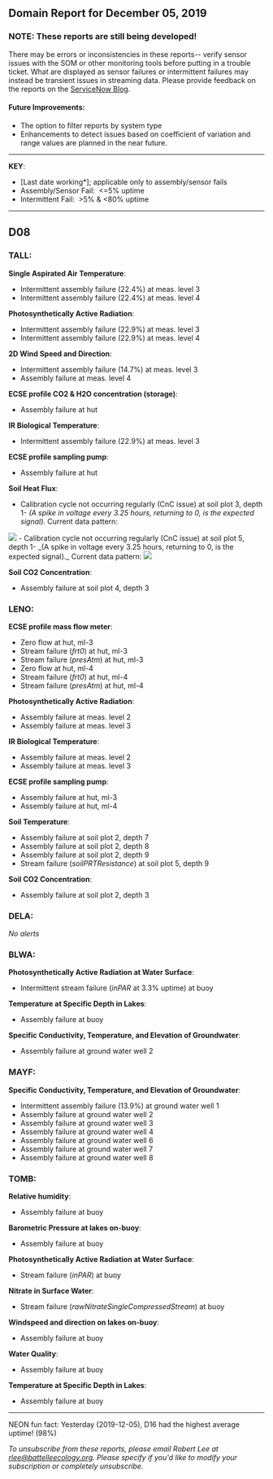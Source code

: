 ## Domain Report for December 05, 2019


### NOTE: These reports are still being developed!
There may be errors or inconsistencies in these reports-- verify sensor issues with the SOM or other monitoring tools before putting in a trouble ticket. What are displayed as sensor failures or intermittent failures may instead be transient issues in streaming data.
Please provide feedback on the reports on the [ServiceNow Blog](https://neon.service-now.com/community?id=community_blog&sys_id=9b4fbe8adbed734017ecf9041d9619be).

#### Future Improvements: 
 - The option to filter reports by system type 
 - Enhancements to detect issues based on coefficient of variation and range values are planned in the near future.

***

**KEY**:

 - [Last date working*]; applicable only to assembly/sensor fails
 - Assembly/Sensor Fail:&nbsp;&nbsp;<=5% uptime
 - Intermittent Fail:&nbsp;&nbsp;>5% & <80% uptime

***
## D08

### TALL:

**Single Aspirated Air Temperature**:
 - Intermittent assembly failure (22.4%) at meas. level 3
 - Intermittent assembly failure (22.4%) at meas. level 4

**Photosynthetically Active Radiation**:
 - Intermittent assembly failure (22.9%) at meas. level 3
 - Intermittent assembly failure (22.9%) at meas. level 4

**2D Wind Speed and Direction**:
 - Intermittent assembly failure (14.7%) at meas. level 3
 - Assembly failure at meas. level 4

**ECSE profile CO2 & H2O concentration (storage)**:
 - Assembly failure at hut

**IR Biological Temperature**:
 - Intermittent assembly failure (22.9%) at meas. level 3

**ECSE profile sampling pump**:
 - Assembly failure at hut

**Soil Heat Flux**:
 - Calibration cycle not occurring regularly (CnC issue) at soil plot 3, depth 1- _(A spike in voltage every 3.25 hours, returning to 0, is the expected signal)._ Current data pattern:

<img src="/scratch/SOM/rollingAnalysis/RptDp00/smartAlerts/imgs/NEON.D08.TALL.DP0.00040.001.01800.003.501.000-2019-12-05.png">
 - Calibration cycle not occurring regularly (CnC issue) at soil plot 5, depth 1- _(A spike in voltage every 3.25 hours, returning to 0, is the expected signal)._ Current data pattern:

<img src="/scratch/SOM/rollingAnalysis/RptDp00/smartAlerts/imgs/NEON.D08.TALL.DP0.00040.001.01800.005.501.000-2019-12-05.png">

**Soil CO2 Concentration**:
 - Assembly failure at soil plot 4, depth 3

### LENO:

**ECSE profile mass flow meter**:
 - Zero flow at hut, ml-3
 - Stream failure (_frt0_) at hut, ml-3
 - Stream failure (_presAtm_) at hut, ml-3
 - Zero flow at hut, ml-4
 - Stream failure (_frt0_) at hut, ml-4
 - Stream failure (_presAtm_) at hut, ml-4

**Photosynthetically Active Radiation**:
 - Assembly failure at meas. level 2
 - Assembly failure at meas. level 3

**IR Biological Temperature**:
 - Assembly failure at meas. level 2
 - Assembly failure at meas. level 3

**ECSE profile sampling pump**:
 - Assembly failure at hut, ml-3
 - Assembly failure at hut, ml-4

**Soil Temperature**:
 - Assembly failure at soil plot 2, depth 7
 - Assembly failure at soil plot 2, depth 8
 - Assembly failure at soil plot 2, depth 9
 - Stream failure (_soilPRTResistance_) at soil plot 5, depth 9

**Soil CO2 Concentration**:
 - Assembly failure at soil plot 2, depth 3

### DELA:

_No alerts_

### BLWA:

**Photosynthetically Active Radiation at Water Surface**:
 - Intermittent stream failure (_inPAR_ at 3.3% uptime) at buoy

**Temperature at Specific Depth in Lakes**:
 - Assembly failure at buoy

**Specific Conductivity, Temperature, and Elevation of Groundwater**:
 - Assembly failure at ground water well 2

### MAYF:

**Specific Conductivity, Temperature, and Elevation of Groundwater**:
 - Intermittent assembly failure (13.9%) at ground water well 1
 - Assembly failure at ground water well 2
 - Assembly failure at ground water well 3
 - Assembly failure at ground water well 4
 - Assembly failure at ground water well 6
 - Assembly failure at ground water well 7
 - Assembly failure at ground water well 8

### TOMB:

**Relative humidity**:
 - Assembly failure at buoy

**Barometric Pressure at lakes on-buoy**:
 - Assembly failure at buoy

**Photosynthetically Active Radiation at Water Surface**:
 - Stream failure (_inPAR_) at buoy

**Nitrate in Surface Water**:
 - Stream failure (_rawNitrateSingleCompressedStream_) at buoy

**Windspeed and direction on lakes on-buoy**:
 - Assembly failure at buoy

**Water Quality**:
 - Assembly failure at buoy

**Temperature at Specific Depth in Lakes**:
 - Assembly failure at buoy

***
NEON fun fact: Yesterday (2019-12-05), D16 had the highest average uptime! (98%)

_To unsubscribe from these reports, please email Robert Lee at rlee@battelleecology.org. Please specify if you'd like to modify your subscription or completely unsubscribe._
